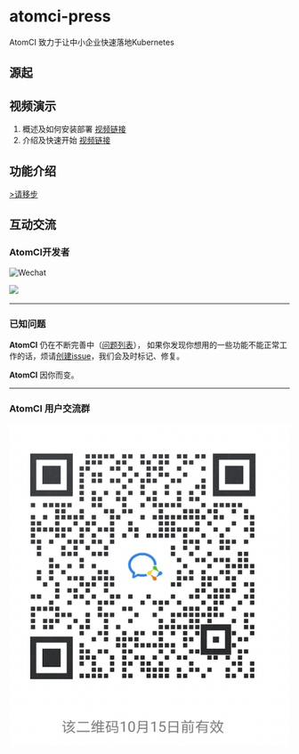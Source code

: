 # atomci-press

AtomCI 致力于让中小企业快速落地Kubernetes

## 源起

## 视频演示
1. 概述及如何安装部署 [视频链接](https://www.bilibili.com/video/BV1qq4y1N7mZ/)
2. 介绍及快速开始 [视频链接](https://www.bilibili.com/video/BV1K3411m78Q/)

## 功能介绍
[>请移步](https://go-atomci.github.io/atomci-press/guide/00features.html)


## 互动交流

### AtomCI开发者
![Wechat](https://img.shields.io/badge/-colynnliu-%2307C160?style=flat&logo=Wechat&logoColor=white)

<a href="https://github.com/go-atomci/atomci-press/graphs/contributors">
  <img src="https://contrib.rocks/image?repo=go-atomci/atomci-press" />
</a>

---

### 已知问题

__AtomCI__ 仍在不断完善中（[问题列表](https://github.com/go-atomci/atomci-press/issues)）， 如果你发现你想用的一些功能不能正常工作的话，烦请[创建issue](https://github.com/go-atomci/atomci-press/issues/new)，我们会及时标记、修复。 

__AtomCI__ 因你而变。

---


### AtomCI 用户交流群
![创建项目](./docs/assets/support/atomci-group01.png)

